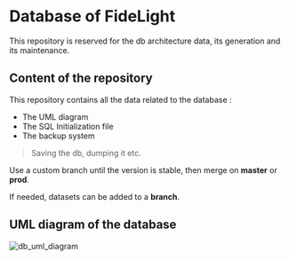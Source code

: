 # Database of FideLight

This repository is reserved for the db architecture data, its generation and its maintenance.

## Content of the repository

This repository contains all the data related to the database :
- The UML diagram
- The SQL Initialization file
- The backup system
> Saving the db, dumping it etc.	

Use a custom branch until the version is stable, then merge on **master** or **prod**.

If needed, datasets can be added to a **branch**.

## UML diagram of the database

![db_uml_diagram](https://gitlab.com/elimouni/fidelight_db/blob/master/img/uml_db.png)